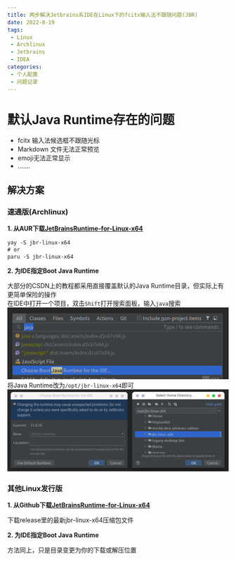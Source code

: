 ```yaml
---
title: 两步解决Jetbrains系IDE在Linux下的fcitx输入法不跟随问题(JBR)
date: 2022-8-19
tags:
 - Linux
 - Archlinux
 - Jetbrains
 - IDEA
categories:
 - 个人配置
 - 问题记录
---
```


# 默认Java Runtime存在的问题

- fcitx 输入法候选框不跟随光标
- Markdown 文件无法正常预览
- emoji无法正常显示
- .......

## 解决方案

### 速通版(Archlinux)

**1. 从AUR下载[JetBrainsRuntime-for-Linux-x64](https://aur.archlinux.org/packages/jbr-linux-x64)**

```shell
yay -S jbr-linux-x64
# or
paru -S jbr-linux-x64
```

**2. 为IDE指定Boot Java Runtime**

大部分的CSDN上的教程都采用直接覆盖默认的Java Runtime目录，但实际上有更简单保险的操作  
在IDE中打开一个项目，双击```Shift```打开搜索面板，输入```java```搜索
![](./image/JBRinLinux.md/2022-08-19-08-23-13.png)  
将Java Runtime改为```/opt/jbr-linux-x64```即可  
![](./image/JBRinLinux.md/2022-08-19-08-27-20.png)

### 其他Linux发行版

**1. 从Github下载[JetBrainsRuntime-for-Linux-x64](https://github.com/RikudouPatrickstar/JetBrainsRuntime-for-Linux-x64)**

下载release里的最新jbr-linux-x64压缩包文件

**2. 为IDE指定Boot Java Runtime**

方法同上，只是目录变更为你的下载或解压位置